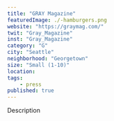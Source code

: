 ```yaml
---
title: "GRAY Magazine"
featuredImage: ./-hamburgers.png
website: "https://graymag.com/"
twit: "Gray_Magazine"
inst: "Gray_Magazine"
category: "G"
city: "Seattle"
neighborhood: "Georgetown"
size: "Small (1-10)"
location: 
tags:
    - press
published: true
---
```


Description
